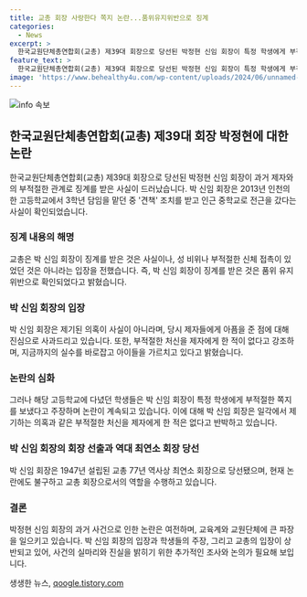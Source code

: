 ```yaml
---
title: 교총 회장 사랑한다 쪽지 논란...품위유지위반으로 징계
categories:
  - News
excerpt: >
  한국교원단체총연합회(교총) 제39대 회장으로 당선된 박정현 신임 회장이 특정 학생에게 부적절한 행동을 한 것으로 징계를 받았다는 사실이 밝혀졌다. 그러나 교총 측은 징계는 사실이지만, 성 비위는 아니라고 주장했다. 박 신임 회장은 의혹을 부인하며, 지금까지의 행동을 바로잡고 학생들을 가르치고 있다고 밝혔다. 하지만 이에 대해 일각에서는 논란이 일고 있으며, 박 신임 회장의 쪽지 문구 등이 논란의 중심이 되고 있다.
feature_text: >
  한국교원단체총연합회(교총) 제39대 회장으로 당선된 박정현 신임 회장이 특정 학생에게 부적절한 행동을 한 것으로 징계를 받았다는 사실이 밝혀졌다. 그러나 교총 측은 징계는 사실이지만, 성 비위는 아니라고 주장했다. 박 신임 회장은 의혹을 부인하며, 지금까지의 행동을 바로잡고 학생들을 가르치고 있다고 밝혔다. 하지만 이에 대해 일각에서는 논란이 일고 있으며, 박 신임 회장의 쪽지 문구 등이 논란의 중심이 되고 있다.
image: 'https://www.behealthy4u.com/wp-content/uploads/2024/06/unnamed-file.png'
---
```


<p><img src="https://www.behealthy4u.com/wp-content/uploads/2024/06/unnamed-file.png" alt="info 속보" /></p>

<h2 data-ke-size="size26">한국교원단체총연합회(교총) 제39대 회장 박정현에 대한 논란</h2>

<p data-ke-size="size16">한국교원단체총연합회(교총) 제39대 회장으로 당선된 박정현 신임 회장이 과거 제자와의 부적절한 관계로 징계를 받은 사실이 드러났습니다. 박 신임 회장은 2013년 인천의 한 고등학교에서 3학년 담임을 맡던 중 '견책' 조치를 받고 인근 중학교로 전근을 갔다는 사실이 확인되었습니다.</p>

<h3 data-ke-size="size24">징계 내용의 해명</h3>

<p data-ke-size="size16">교총은 박 신임 회장이 징계를 받은 것은 사실이나, 성 비위나 부적절한 신체 접촉이 있었던 것은 아니라는 입장을 전했습니다. 즉, 박 신임 회장이 징계를 받은 것은 품위 유지 위반으로 확인되었다고 밝혔습니다.</p>

<h3 data-ke-size="size24">박 신임 회장의 입장</h3>

<p data-ke-size="size16">박 신임 회장은 제기된 의혹이 사실이 아니라며, 당시 제자들에게 아픔을 준 점에 대해 진심으로 사과드리고 있습니다. 또한, 부적절한 처신을 제자에게 한 적이 없다고 강조하며, 지금까지의 실수를 바로잡고 아이들을 가르치고 있다고 밝혔습니다.</p>

<h3 data-ke-size="size24">논란의 심화</h3>

<p data-ke-size="size16">그러나 해당 고등학교에 다녔던 학생들은 박 신임 회장이 특정 학생에게 부적절한 쪽지를 보냈다고 주장하며 논란이 계속되고 있습니다. 이에 대해 박 신임 회장은 일각에서 제기하는 의혹과 같은 부적절한 처신을 제자에게 한 적은 없다고 반박하고 있습니다.</p>

<h3 data-ke-size="size24">박 신임 회장의 회장 선출과 역대 최연소 회장 당선</h3>

<p data-ke-size="size16">박 신임 회장은 1947년 설립된 교총 77년 역사상 최연소 회장으로 당선됐으며, 현재 논란에도 불구하고 교총 회장으로서의 역할을 수행하고 있습니다.</p>

<h3 data-ke-size="size24">결론</h3>

<p data-ke-size="size16">박정현 신임 회장의 과거 사건으로 인한 논란은 여전하며, 교육계와 교원단체에 큰 파장을 일으키고 있습니다. 박 신임 회장의 입장과 학생들의 주장, 그리고 교총의 입장이 상반되고 있어, 사건의 실마리와 진실을 밝히기 위한 추가적인 조사와 논의가 필요해 보입니다.</p>
생생한 뉴스, <a href="https://qoogle.tistory.com" rel="dofollow">qoogle.tistory.com</a>


